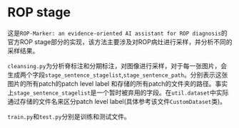 # ROP stage
这是`ROP-Marker: an evidence-oriented AI assistant for ROP diagnosis`的官方ROP stage部分的实现，该方法主要涉及对ROP病灶进行采样，并分析不同的采样结果。

`cleansing.py`为分析脊标注和分期标注，对图像进行采样，对于每一张图片，会生成两个字段`stage_sentence_stagelist`,`stage_sentence_path`。分别表示这张图片的所有patch的patch level label 和存储的所有patch的文件夹的路径。事实上`stage_sentence_stagelist`是一个暂时被弃用的字段。在`util.dataset`中实际通过存储的文件名来区分patch level label(具体参考该文件`CustomDataset`类)。

`train.py`和`test.py`分别是训练和测试文件。